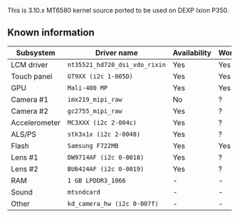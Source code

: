 This is 3.10.x MT6580 kernel source ported to be used on DEXP Ixion P350.

## Known information
| Subsystem | Driver name | Availability | Working |
|-----------|-------------|--------------|---------|
| LCM driver | `nt35521_hd720_dsi_vdo_rixin` | Yes | Yes |
| Touch panel | `GT9XX (i2c 1-005D)` | Yes | Yes |
| GPU | `Mali-400 MP` | Yes | Yes |
| Camera #1 | `imx219_mipi_raw` | No | ? |
| Camera #2 | `gc2755_mipi_raw` | Yes | ? |
| Accelerometer | `MC3XXX (i2c 2-004c)` | Yes | ? |
| ALS/PS | `stk3x1x (i2c 2-0048)` | Yes | ? |
| Flash | `Samsung F722MB` | Yes | Yes |
| Lens #1 | `DW9714AF (i2c 0-0018)` | Yes | ? |
| Lens #2 | `BU6424AF (i2c 0-0019)` | Yes | ? |
| RAM | `1 GB LPDDR3_1066` | - | - |
| Sound | `mtsndcard` | - | - |
| Other | `kd_camera_hw (i2c 0-007f)` | - | - |
